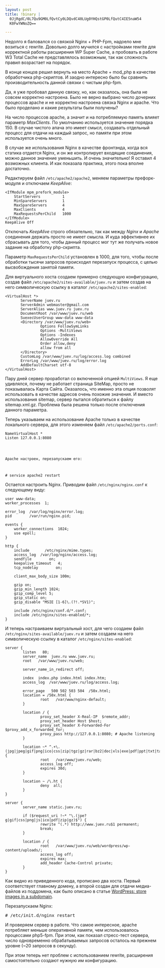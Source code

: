 ```yaml
--- 
layout: post
title: !binary |
  0JjRgdC/0L7Qu9GM0LfQvtCy0LDQvdC40LUg0YHQstGP0LfQutC4IE5naW54
  K0FwYWNoZQ==

---
```

Недолго я баловался со связкой Nginx + PHP-Fpm, надоело мне возиться с rewrite. Довольно долго мучился с настройками rewrite для корректной работы расширения WP Super Cache, а пробовать в работе W3 Total Cache не представлялось возможным, так как сложность правил возрастает на порядок.

В конце концов решил вернуть на место Apache + mod_php в качестве обработчика php-скриптов. И заодно интересно было бы сравнить производительность данной связки с чистым php-fpm.

Да, я уже пробовал данную связку, но, как оказалось, она была не совсем корректно настроена. Было не верно выбрано число дочерних процессов apache и не корректно настроена связка Nginx и apache. Что было проделано и какие результаты были получены?

На число процессов apache, а значит и на потребляемую память влияет параметр <em>MaxClients</em>. По умолчанию используется значение порядка 150. В случае чистого апача это имеет смысл, создавать отдельный процесс для отдачи на каждый запрос, но памяти при этом используется очень много.

В случае же использования Nginx в качестве фронтэнда, когда вся статика отдается Nginx, и он же контролирует входящие соединения, можно данное значение уменьшить. И очень значительно! Я оставил 4 возможных клиента. И как показала практика, этого пока вполне достаточно.

Редактируем файл <code>/etc/apache2/apache2</code>, меняем параметры префорк-модуля и отключаем <em>KeepAlive</em>:
<pre><code>&lt;IfModule mpm_prefork_module&gt;
    StartServers          1
    MinSpareServers       1
    MaxSpareServers       4
    MaxClients            4
    MaxRequestsPerChild   1000
&lt;/IfModule&gt;
KeepAlive Off</code></pre>
Отключать <em>KeepAlive</em> строго обязательно, так как между <em>Nginx</em> и <em>Apache</em> соединения держать просто не имеет смысла. И куда эффективнее их сбрасывать для того, чтобы данный процесс мог тут же получать новое задание на обработку php-скрипта.

Параметр <code>MaxRequestsPerChild</code> установлен в 1000, для того, чтобы после обработки тысячи запросов происходил перезапуск процесса, с целью высвобождения занятой памяти.

Для виртуального хоста создаем примерно следующую конфигурацию, создав файл <code>/etc/apache2/sites-available/juev.ru</code> и затем создав на него символическую ссылку в каталог <code>/etc/apache2/sites-enabled</code>:
<pre><code>&lt;VirtualHost *&gt;
       ServerName juev.ru
       ServerAdmin webmaster@gmail.com
       ServerAlias www.juev.ru juev.ru
       DocumentRoot /var/www/juev.ru/web
       SuexecUserGroup www-data www-data
       &lt;Directory /var/www/juev.ru/web&gt;
                Options FollowSymLinks
                Options -MultiViews
                Options -Indexes
                AllowOverride All
                Order allow,deny
                allow from all
       &lt;/Directory&gt;
       CustomLog /var/www/juev.ru/log/access.log combined
       ErrorLog /var/www/juev.ru/log/error.log
       AddDefaultCharset utf-8
&lt;/VirtualHost&gt;</code></pre>
Пару дней сервер проработал со включенной опцией <code>MultiViews</code>. Я еще удивлялся, почему не работает страница SiteMap, просто не показывалась Карта Сайта. Оказалось, что именно эта опция позволят использовать в качестве адресов очень похожие значения. И вместо использования sitemap, сервер пытался обратиться к файлу sitemap.xml.gz. Проблема была решена только после отключения данного параметра.

Теперь указываем на использование Apache только в качестве локального сервера, для этого изменяем файл <code>/etc/apache2/ports.conf</code>:
<pre><code>NameVirtualHost *
Listen 127.0.0.1:8080</pre>
Apache настроен, перезапускаем его:
<pre># service apache2 restart</code></pre>
Остается настроить Nginx. Приводим файл <code>/etc/nginx/nginx.conf</code> к следующему виду:
<pre><code>user www-data;
worker_processes  1;

error_log  /var/log/nginx/error.log;
pid        /var/run/nginx.pid;

events &#123;
    worker_connections  1024;
    use epoll;
}

http &#123;
    include       /etc/nginx/mime.types;
    access_log  /var/log/nginx/access.log;
    sendfile        on;
    keepalive_timeout   4;
    tcp_nodelay        on;

    client_max_body_size 100m;

    gzip on;
    gzip_min_length 1024;
    gzip_comp_level 5;
    gzip_static on;
    gzip_disable "MSIE [1-6]\.(?!.*SV1)";

    include /etc/nginx/conf.d/*.conf;
    include /etc/nginx/sites-enabled/*;
}</code></pre>
И теперь настраиваем виртуальный хост, для чего создаем файл <code>/etc/nginx/sites-available/juev.ru</code> и затем создаем на него символическую ссылку в каталог <code>/etc/nginx/sites-enabled</code>:
<pre><code>server &#123;
        listen   80;
        server_name  juev.ru www.juev.ru;
        root   /var/www/juev.ru/web;

        server_name_in_redirect off;

        index  index.php index.html index.htm;
        access_log  /var/www/juev.ru/log/access.log;

        error_page   500 502 503 504  /50x.html;
        location = /50x.html &#123;
                root   /var/www/nginx-default;
        }

        location / &#123;
                proxy_set_header X-Real-IP  $remote_addr;
                proxy_set_header Host $host;
                proxy_set_header X-Forwarded-For $proxy_add_x_forwarded_for;
                proxy_pass http://127.0.0.1:8080; # Apache listening
        }

        location ~* ^.+\.(jpg|jpeg|gif|png|ico|css|zip|tgz|gz|rar|bz2|doc|xls|exe|pdf|ppt|txt|tar|wav|bmp|rtf|js)$ &#123;
                root   /var/www/juev.ru/web;
                access_log off;
                expires 30d;
        }

        location ~ /\.ht &#123;
                deny  all;
        }
}

server &#123;
        server_name static.juev.ru;

        if ($request_uri !~* "\.(jpe?g|gif|css|png|js|ico|pdf|zip|gz)$") &#123;
                rewrite ^(.*) http://www.juev.ru$1 permanent;
                break;
        }

        location / &#123;
                root   /var/www/juev.ru/web/wordpress/wp-content/uploads/;
                access_log off;
                expires max;
                add_header Cache-Control private;
        }
}</code></pre>
Как видно из приведенного кода, прописано два хоста. Первый соответствует главному домену, а второй создан для отдачи медиа-файлов из поддомена, как было описано в статье <a href="http://www.juev.ru/2010/08/29/wordpress-store-images-in-a-subdomain/">WordPress: store images in a subdomain</a>.

Перезапускаем Nginx:
<pre># /etc/init.d/nginx restart</pre>
И проверяем сервер в работе. Что самое интересное, apache потребляет меньше оперативной памяти, чем использовалось процессами php5-fpm. При этом, как показал стресс-тест сервера, число одновременно обрабатываемых запросов осталось на прежнем уровне (~20 запросов в секунду).

При этом теперь нет проблем с использованием rewrite, расширения самостоятельно создают нужную им конфигурацию.
